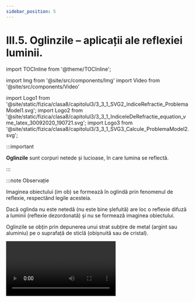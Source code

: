 ```yaml
---
sidebar_position: 5
---
```


# III.5. Oglinzile – aplicații ale reflexiei luminii.


import TOCInline from '@theme/TOCInline';

<TOCInline toc={toc} />



import Img from '@site/src/components/Img'
import Video from '@site/src/components/Video'

import Logo1 from '@site/static/fizica/clasa8/capitolul3/3_3_1_SVG2_IndiceRefractie_ProblemaModel1.svg';
import Logo2 from '@site/static/fizica/clasa8/capitolul3/3_3_1_IndiceleDeRefractie_equation_vme_latex_30092020_190721.svg';
import Logo3 from '@site/static/fizica/clasa8/capitolul3/3_3_1_SVG3_Calcule_ProblemaModel2.svg';




:::important 

**Oglinzile** sunt corpuri netede și lucioase, în care lumina se reflectă.

:::


:::note Observație

Imaginea obiectului (im ob) se formează în oglindă prin fenomenul de reflexie, respectând legile acesteia.

Dacă oglinda nu este netedă (nu este bine șlefuită) are loc o reflexie difuză a luminii (reflexie dezordonată) și nu se formează imaginea obiectului.

Oglinzile se obțin prin depunerea unui strat subțire de metal (argint sau aluminiu) pe o suprafață de sticlă (obișnuită sau de cristal).


<Video src="https://www.youtube.com/embed/FdNkgp3I4Lk" />

:::



:::warning Atenție

Acest experiment se efectuează numai de către profesori!

:::




:::important Clasificarea oglinzilor

1)	**Oglinzile plane** au suprafața plană (dreaptă) și sunt cele pe care le avem cu toții acasă și în care ne uităm zilnic. 

Iată simbolul ei (partea din spate care nu reflectă lumina se hașurează)


<Img className="img-responsive4" src="fizica/clasa8/capitolul3/3_2_2_Poza1_DesenOglindaPlana_vers2.jpg" width="1000" height="320" />




:::


:::caution Aplicații ale oglinzilor plane

În oglinda plană îţi vezi “dublura” (imaginea) care te priveşte din spatele oglinzii, imitându-ţi mişcările și sunt cele pe care le avem cu toții acasă și în care ne uităm zilnic.

<Img src="fizica/clasa8/capitolul3/3_2_2_Poza2_ImagineInOglindaACartiiDeFizica.jpg" width="1280" height="980" />


:::



:::important Clasificarea oglinzilor

2) **Oglinzi sferice** care la rândul lor sunt de două feluri:

- **a) Oglinzile concave** reflectă cu partea interioară, scobită a suprafeței sferice (adică au partea lucioasă pe partea interioară a sferei). **Ele transformă un fascicul de lumină paralel într-unul convergent.**

<Img className="img-responsive4" src="fizica/clasa8/capitolul3/3_2_2_Poza3_DesenOglindaConcava_vers2.jpg" width="1000" height="340" />


:::





:::caution Aplicații ale oglinzilor concave

- în cosmetică (la machiat, la pensat);
 
<Img src="fizica/clasa8/capitolul3/3_2_2_Poza4_Exemplul1OglindaConcava.jpg" width="1280" height="792" />
 
- la construcţia reflectoarelor (lanterne);
 
<Img src="fizica/clasa8/capitolul3/3_2_2_Poza5_Exemplul2OglindaConcava.jpg" width="1280" height="780" />
 
- la construcţia reflectoarelor (faruri);

<Img src="fizica/clasa8/capitolul3/3_2_2_Poza6_Exemplul3OglindaConcava.jpg" width="1280" height="1010" />



- oglinzi stomatologice.

<Img src="fizica/clasa8/capitolul3/3_2_2_Poza7bis_Exemplul4OglindaConcava.jpg" width="1280" height="625" />


::: 





:::important Clasificarea oglinzilor

- **b) Oglinzile convexe** reflectă cu partea exterioară, bombată a suprafeței sferice (adică au partea lucioasă pe partea exterioară a sferei). **Ele transformă un fascicul de lumină paralel într-unul divergent.**

<Img className="img-responsive4" src="fizica/clasa8/capitolul3/3_2_2_Poza7_DesenOglindaConvexa_vers2.jpg" width="1000" height="326" />


:::



:::caution Aplicații ale oglinzilor convexe

Ele sunt folosite ca oglinzi retrovizoare deoarece dau o vedere amplă a zonei din spatele lor.  


<Img src="fizica/clasa8/capitolul3/3_2_2_Poza8_Exemplul1OglindaConvexa.jpg" width="1280" height="774" />
 
 
 

::: 


:::caution Aplicație a fenomenului de reflexie 



<Video src="https://www.youtube.com/embed/v917Ov0GGD0" />




Formarea imaginii unui obiect într-o oglindă plană :

- Se desenează oglinda plană pe verticală.

- Se trasează prin mijlocul oglinzii axa optică principală, perpendiculară pe oglindă (pe orizontală).

- Se desenează obiectul AB sub forma unui segment cu săgeată, în fața oglinzii.

- Se duce prima rază din vârful obiectului (B) perpendiculară pe oglindă și se prelungește punctată în spatele oglinzii (fiind perpendiculară pe suprafața oglinzii nu își schimbă direcția de propagare când se reflectă).

- Se duce a doua rază din vârful obiectului (B) oblică pe oglindă se trasează raza reflectată a acesteia, respectând legile reflexiei (unghiul i = unghiul r)

- Se prelungește punctată în spatele oglinzii raza reflectată, până se întâlnește cu prelungirea primei raze. Punctul de intersecție al lor se notează cu B', care reprezintă vârful imaginii obiectului în oglindă.

- Din punctul B' se duce perpendiculară pe axa optică principală, iar piciorul perpendicularei se notează cu A' și reprezintă baza imaginii obiectului în oglindă. Se pune vârful săgeții în B'.


Caracterizarea imaginii ( A'B' ) obiectului în oglinda plană: 

- Im. A'B' este la fel de mare ca ob. AB.

- Este dreaptă. 

- Imaginea este virtuală, deoarece se formează la intersecția prelungirilor razelor reflectate (ea nu poate fi prinsă pe ecran sau film foto).

- Ob. AB și im. A'B' sunt simetrice față de oglindă (imaginea se formează în spatele oglinzii, la aceeaşi distanţă faţă de oglindă ca şi obiectul).

<Img className="img-responsive4" src="fizica/clasa8/capitolul3/3_2_2_Poza8bis_FormareaImaginiiIntroOglindaPlana_vers2.jpg" width="1000" height="453" />

:::




<br></br>
<br></br>

